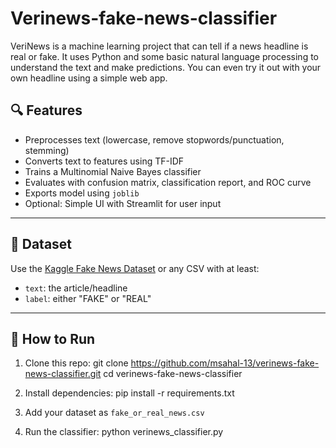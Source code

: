 # Verinews-fake-news-classifier
VeriNews is a machine learning project that can tell if a news headline is real or fake. It uses Python and some basic natural language processing to understand the text and make predictions. You can even try it out with your own headline using a simple web app.



## 🔍 Features

- Preprocesses text (lowercase, remove stopwords/punctuation, stemming)
- Converts text to features using TF-IDF
- Trains a Multinomial Naive Bayes classifier
- Evaluates with confusion matrix, classification report, and ROC curve
- Exports model using `joblib`
- Optional: Simple UI with Streamlit for user input

---

## 📂 Dataset

Use the [Kaggle Fake News Dataset](https://www.kaggle.com/clmentbisaillon/fake-and-real-news-dataset) or any CSV with at least:
- `text`: the article/headline
- `label`: either "FAKE" or "REAL"

---

## 🚀 How to Run

1. Clone this repo:
git clone https://github.com/msahal-13/verinews-fake-news-classifier.git
cd verinews-fake-news-classifier

2. Install dependencies:
pip install -r requirements.txt

3. Add your dataset as `fake_or_real_news.csv`

4. Run the classifier:
python verinews_classifier.py
